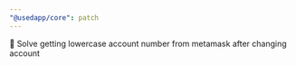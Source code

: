 ```yaml
---
"@usedapp/core": patch
---
```


🐯 Solve getting lowercase account number from metamask after changing account
